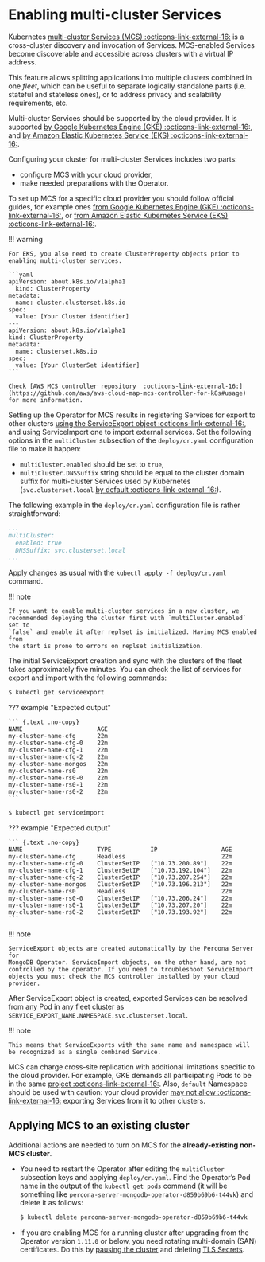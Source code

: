 # Enabling multi-cluster Services


Kubernetes [multi-cluster Services (MCS)  :octicons-link-external-16:](https://cloud.google.com/kubernetes-engine/docs/concepts/multi-cluster-services)
is a cross-cluster discovery and invocation of Services. MCS-enabled Services
become discoverable and accessible across clusters with a virtual IP address.

This feature allows splitting applications into multiple clusters combined in
one *fleet*, which can be useful to separate logically standalone parts
(i.e. stateful and stateless ones), or to address privacy and scalability
requirements, etc.

Multi-cluster Services should be supported by the cloud provider. It is 
supported [by Google Kubernetes Engine (GKE)  :octicons-link-external-16:](https://cloud.google.com/kubernetes-engine/docs/concepts/multi-cluster-services),
and [by Amazon Elastic Kubernetes Service (EKS)  :octicons-link-external-16:](https://aws.amazon.com/blogs/opensource/introducing-the-aws-cloud-map-multicluster-service-controller-for-k8s-for-kubernetes-multicluster-service-discovery/).

Configuring your cluster for multi-cluster Services includes two parts:

- configure MCS with your cloud provider,
- make needed preparations with the Operator.

To set up MCS for a specific cloud provider you should follow official guides,
for example ones [from Google Kubernetes Engine (GKE)  :octicons-link-external-16:](https://cloud.google.com/kubernetes-engine/docs/how-to/multi-cluster-services),
or [from Amazon Elastic Kubernetes Service (EKS)  :octicons-link-external-16:](https://aws.amazon.com/blogs/opensource/introducing-the-aws-cloud-map-multicluster-service-controller-for-k8s-for-kubernetes-multicluster-service-discovery/).

!!! warning

    For EKS, you also need to create ClusterProperty objects prior to enabling multi-cluster services.

    ```yaml
    apiVersion: about.k8s.io/v1alpha1
      kind: ClusterProperty
    metadata:
      name: cluster.clusterset.k8s.io
    spec:
      value: [Your Cluster identifier]
    ---
    apiVersion: about.k8s.io/v1alpha1
    kind: ClusterProperty
    metadata:
      name: clusterset.k8s.io
    spec:
      value: [Your ClusterSet identifier]
    ```

    Check [AWS MCS controller repository  :octicons-link-external-16:](https://github.com/aws/aws-cloud-map-mcs-controller-for-k8s#usage) for more information.

Setting up the Operator for MCS results in registering Services for export to
other clusters [using the ServiceExport object  :octicons-link-external-16:](https://cloud.google.com/kubernetes-engine/docs/how-to/multi-cluster-services),
and using ServiceImport one to import external services. Set the following
options in the `multiCluster` subsection of the `deploy/cr.yaml` configuration
file to make it happen:

- `multiCluster.enabled` should be set to `true`,
- `multiCluster.DNSSuffix` string should be equal to the cluster domain suffix
    for multi-cluster Services used by Kubernetes (`svc.clusterset.local`
    [by default  :octicons-link-external-16:](https://cloud.google.com/kubernetes-engine/docs/how-to/multi-cluster-services)).

The following example in the `deploy/cr.yaml` configuration file is rather
straightforward:

```yaml
...
multiCluster:
  enabled: true
  DNSSuffix: svc.clusterset.local
...
```

Apply changes as usual with the `kubectl apply -f deploy/cr.yaml` command.

!!! note

    If you want to enable multi-cluster services in a new cluster, we
    recommended deploying the cluster first with `multiCluster.enabled` set to
    `false` and enable it after replset is initialized. Having MCS enabled from
    the start is prone to errors on replset initialization.

The initial ServiceExport creation and sync with the clusters of the fleet takes
approximately five minutes. You can check the list of services for export and
import with the following commands:

``` {.bash data-prompt="$" }
$ kubectl get serviceexport
```

??? example "Expected output"

    ``` {.text .no-copy}
    NAME                     AGE
    my-cluster-name-cfg      22m
    my-cluster-name-cfg-0    22m
    my-cluster-name-cfg-1    22m
    my-cluster-name-cfg-2    22m
    my-cluster-name-mongos   22m
    my-cluster-name-rs0      22m
    my-cluster-name-rs0-0    22m
    my-cluster-name-rs0-1    22m
    my-cluster-name-rs0-2    22m
    ```

``` {.bash data-prompt="$" }
$ kubectl get serviceimport
```

??? example "Expected output"

    ``` {.text .no-copy}
    NAME                     TYPE           IP                  AGE
    my-cluster-name-cfg      Headless                           22m
    my-cluster-name-cfg-0    ClusterSetIP   ["10.73.200.89"]    22m
    my-cluster-name-cfg-1    ClusterSetIP   ["10.73.192.104"]   22m
    my-cluster-name-cfg-2    ClusterSetIP   ["10.73.207.254"]   22m
    my-cluster-name-mongos   ClusterSetIP   ["10.73.196.213"]   22m
    my-cluster-name-rs0      Headless                           22m
    my-cluster-name-rs0-0    ClusterSetIP   ["10.73.206.24"]    22m
    my-cluster-name-rs0-1    ClusterSetIP   ["10.73.207.20"]    22m
    my-cluster-name-rs0-2    ClusterSetIP   ["10.73.193.92"]    22m
    ```

!!! note

    ServiceExport objects are created automatically by the Percona Server for
    MongoDB Operator. ServiceImport objects, on the other hand, are not
    controlled by the operator. If you need to troubleshoot ServiceImport
    objects you must check the MCS controller installed by your cloud provider.

After ServiceExport object is created, exported Services can be resolved from
any Pod in any fleet cluster as
`SERVICE_EXPORT_NAME.NAMESPACE.svc.clusterset.local`.

!!! note

    This means that ServiceExports with the same name and namespace will
    be recognized as a single combined Service.

MCS can charge cross-site replication with additional limitations specific to
the cloud provider. For example, GKE demands all participating Pods to be in the
same [project  :octicons-link-external-16:](https://cloud.google.com/resource-manager/docs/creating-managing-projects).
Also, `default` Namespace should be used with caution: your cloud provider
[may not allow  :octicons-link-external-16:](https://cloud.google.com/kubernetes-engine/docs/how-to/multi-cluster-services)
exporting Services from it to other clusters.

## Applying MCS to an existing cluster

Additional actions are needed to turn on MCS for the 
**already-existing non-MCS cluster**.

- You need to restart the Operator after editing the `multiCluster` subsection
    keys and applying `deploy/cr.yaml`. Find the Operator’s Pod name in the
    output of the `kubectl get pods` command (it will be something like
    `percona-server-mongodb-operator-d859b69b6-t44vk`) and delete it as follows:

    ``` {.bash data-prompt="$" }
    $ kubectl delete percona-server-mongodb-operator-d859b69b6-t44vk
    ```

- If you are enabling MCS for a running cluster after upgrading from the
    Operator version `1.11.0` or below, you need rotating multi-domain (SAN)
    certificates. Do this by [pausing the cluster](pause.md) and
    deleting [TLS Secrets](TLS.md).
